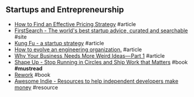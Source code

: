 ## Startups and Entrepreneurship

- [How to Find an Effective Pricing Strategy](https://www.indiehackers.com/round-table/how-to-find-an-effective-pricing-strategy) #article
- [FirstSearch - The world's best startup advice, curated and searchable](https://search.firstround.com) #site
- [Kung Fu - a startup strategy](https://blog.asmartbear.com/kung-fu.html) #article
- [How to evolve an engineering organization.](https://lethain.com/how-to-evolve-eng-org) #article
- [Why Your Business  Needs More Weird Ideas— Part 1](https://www.younglingfeynman.com/essays/illogical) #article
- [Shape Up - Stop Running in Circles and Ship Work that Matters](https://basecamp.com/shapeup) #book **#mustread**
- [Rework](https://basecamp.com/books/rework) #book
- [Awesome Indie - Resources to help independent developers make money](https://github.com/mezod/awesome-indie) #resource
